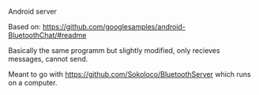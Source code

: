Android server

Based on: https://github.com/googlesamples/android-BluetoothChat/#readme

Basically the same programm but slightly modified, only recieves messages, cannot send.

Meant to go with https://github.com/Sokoloco/BluetoothServer which runs on a computer.
